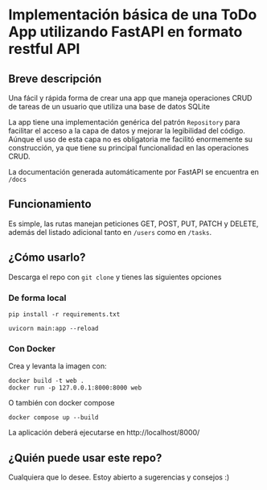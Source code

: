 # Implementación básica de una ToDo App utilizando FastAPI en formato restful API

## Breve descripción

Una fácil y rápida forma de crear una app que maneja operaciones CRUD de tareas de un usuario que utiliza una base de
datos SQLite

La app tiene una implementación genérica del patrón `Repository` para facilitar el acceso a la capa de datos y mejorar
la legibilidad del código.
Aúnque el uso de esta capa no es obligatoria me facilitó enormemente su construcción, ya que tiene su principal
funcionalidad en las operaciones CRUD.

La documentación generada automáticamente por FastAPI se encuentra en `/docs`

## Funcionamiento

Es simple, las rutas manejan peticiones GET, POST, PUT, PATCH y DELETE,
además del listado adicional tanto en `/users` como en `/tasks`.

## ¿Cómo usarlo?

Descarga el repo con `git clone` y tienes las siguientes opciones

### De forma local

```
pip install -r requirements.txt 
```

```
uvicorn main:app --reload
```

### Con Docker

Crea y levanta la imagen con:

```
docker build -t web .
docker run -p 127.0.0.1:8000:8000 web
```

O también con docker compose

```
docker compose up --build
```

La aplicación deberá ejecutarse en http://localhost/8000/

## ¿Quién puede usar este repo?

Cualquiera que lo desee.
Estoy abierto a sugerencias y consejos :)